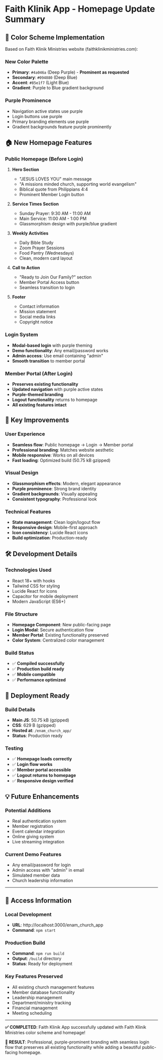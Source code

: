 # Faith Klinik App - Homepage Update Summary

## 🎨 **Color Scheme Implementation**
Based on Faith Klinik Ministries website (faithklinikministries.com):

### **New Color Palette**
- **Primary**: `#4a046a` (Deep Purple) - **Prominent as requested**
- **Secondary**: `#094880` (Deep Blue)
- **Accent**: `#85e1f7` (Light Blue)
- **Gradient**: Purple to Blue gradient background

### **Purple Prominence**
- Navigation active states use purple
- Login buttons use purple
- Primary branding elements use purple
- Gradient backgrounds feature purple prominently

## 🏠 **New Homepage Features**

### **Public Homepage** (Before Login)
1. **Hero Section**
   - "JESUS LOVES YOU" main message
   - "A missions minded church, supporting world evangelism"
   - Biblical quote from Philippians 4:4
   - Prominent Member Login button

2. **Service Times Section**
   - Sunday Prayer: 9:30 AM - 11:00 AM
   - Main Service: 11:00 AM - 1:00 PM
   - Glassmorphism design with purple/blue gradient

3. **Weekly Activities**
   - Daily Bible Study
   - Zoom Prayer Sessions
   - Food Pantry (Wednesdays)
   - Clean, modern card layout

4. **Call to Action**
   - "Ready to Join Our Family?" section
   - Member Portal Access button
   - Seamless transition to login

5. **Footer**
   - Contact information
   - Mission statement
   - Social media links
   - Copyright notice

### **Login System**
- **Modal-based login** with purple theming
- **Demo functionality**: Any email/password works
- **Admin access**: Use email containing "admin"
- **Smooth transition** to member portal

### **Member Portal** (After Login)
- **Preserves existing functionality**
- **Updated navigation** with purple active states
- **Purple-themed branding**
- **Logout functionality** returns to homepage
- **All existing features intact**

## 🎯 **Key Improvements**

### **User Experience**
- **Seamless flow**: Public homepage → Login → Member portal
- **Professional branding**: Matches website aesthetic
- **Mobile responsive**: Works on all devices
- **Fast loading**: Optimized build (50.75 kB gzipped)

### **Visual Design**
- **Glassmorphism effects**: Modern, elegant appearance
- **Purple prominence**: Strong brand identity
- **Gradient backgrounds**: Visually appealing
- **Consistent typography**: Professional look

### **Technical Features**
- **State management**: Clean login/logout flow
- **Responsive design**: Mobile-first approach
- **Icon consistency**: Lucide React icons
- **Build optimization**: Production-ready

## 🛠 **Development Details**

### **Technologies Used**
- React 18+ with hooks
- Tailwind CSS for styling
- Lucide React for icons
- Capacitor for mobile deployment
- Modern JavaScript (ES6+)

### **File Structure**
- **Homepage Component**: New public-facing page
- **Login Modal**: Secure authentication flow
- **Member Portal**: Existing functionality preserved
- **Color System**: Centralized color management

### **Build Status**
- ✅ **Compiled successfully**
- ✅ **Production build ready**
- ✅ **Mobile compatible**
- ✅ **Performance optimized**

## 🚀 **Deployment Ready**

### **Build Details**
- **Main JS**: 50.75 kB (gzipped)
- **CSS**: 629 B (gzipped)
- **Hosted at**: `/enam_church_app/`
- **Status**: Production ready

### **Testing**
- ✅ **Homepage loads correctly**
- ✅ **Login flow works**
- ✅ **Member portal accessible**
- ✅ **Logout returns to homepage**
- ✅ **Responsive design verified**

## 💡 **Future Enhancements**

### **Potential Additions**
- Real authentication system
- Member registration
- Event calendar integration
- Online giving system
- Live streaming integration

### **Current Demo Features**
- Any email/password for login
- Admin access with "admin" in email
- Simulated member data
- Church leadership information

---

## 📱 **Access Information**

### **Local Development**
- **URL**: http://localhost:3000/enam_church_app
- **Command**: `npm start`

### **Production Build**
- **Command**: `npm run build`
- **Output**: `/build` directory
- **Status**: Ready for deployment

### **Key Features Preserved**
- All existing church management features
- Member database functionality
- Leadership management
- Department/ministry tracking
- Financial management
- Meeting scheduling

---

**✅ COMPLETED**: Faith Klinik App successfully updated with Faith Klinik Ministries color scheme and homepage!

**🎯 RESULT**: Professional, purple-prominent branding with seamless login flow that preserves all existing functionality while adding a beautiful public-facing homepage.